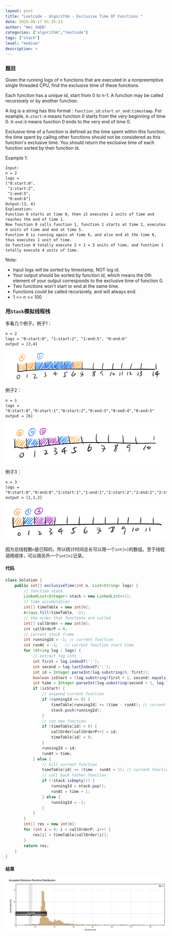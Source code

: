 ```yaml
---
layout: post
title: "Leetcode - Algorithm - Exclusive Time Of Functions "
date: 2018-09-17 01:35:13
author: "Wei SHEN"
categories: ["algorithm","leetcode"]
tags: ["stack"]
level: "medium"
description: >
---
```


### 题目
Given the running logs of n functions that are executed in a nonpreemptive single threaded CPU, find the exclusive time of these functions.

Each function has a unique id, start from 0 to n-1. A function may be called recursively or by another function.

A log is a string has this format : `function_id:start_or_end:timestamp`. For example, `0:start:0` means function 0 starts from the very beginning of time 0. `0:end:0` means function 0 ends to the very end of time 0.

Exclusive time of a function is defined as the time spent within this function, the time spent by calling other functions should not be considered as this function's exclusive time. You should return the exclusive time of each function sorted by their function id.

Example 1:
```
Input:
n = 2
logs =
["0:start:0",
 "1:start:2",
 "1:end:5",
 "0:end:6"]
Output:[3, 4]
Explanation:
Function 0 starts at time 0, then it executes 2 units of time and reaches the end of time 1.
Now function 0 calls function 1, function 1 starts at time 2, executes 4 units of time and end at time 5.
Function 0 is running again at time 6, and also end at the time 6, thus executes 1 unit of time.
So function 0 totally execute 2 + 1 = 3 units of time, and function 1 totally execute 4 units of time.
```

Note:
* Input logs will be sorted by timestamp, NOT log id.
* Your output should be sorted by function id, which means the 0th element of your output corresponds to the exclusive time of function 0.
* Two functions won't start or end at the same time.
* Functions could be called recursively, and will always end.
* 1 <= n <= 100

### 用`Stack`模拟线程栈
多看几个例子。例子1：
```
n = 2
logs = "0:start:0", "1:start:2", "1:end:5", "0:end:6"
output = [3,4]
```
![exclusive-time-of-functions-a](/images/leetcode/exclusive-time-of-functions-a.png)

例子2：
```
n = 1
logs = "0:start:0","0:start:1","0:start:2","0:end:3","0:end:4","0:end:5"
output = [6]
```
![exclusive-time-of-functions-b](/images/leetcode/exclusive-time-of-functions-b.png)

例子3：
```
n = 3
logs = "0:start:0","0:end:0","1:start:1","1:end:1","2:start:2","2:end:2","2:start:3","2:end:3"
output = [1,1,2]
```
![exclusive-time-of-functions-c](/images/leetcode/exclusive-time-of-functions-c.png)

因为总线程数`n`是已知的，所以统计时间总长可以用一个`int[n]`的数组。至于线程调用顺序，可以用另外一个`int[n]`记录。

#### 代码
```java
class Solution {
    public int[] exclusiveTime(int n, List<String> logs) {
        // function stack
        LinkedList<Integer> stack = new LinkedList<>();
        // time accumulation
        int[] timeTable = new int[n];
        Arrays.fill(timeTable, -1);
        // the order that functions are called
        int[] callOrder = new int[n];
        int callOrderP = 0;
        // current stack frame
        int runningId = -1; // current function
        int runAt = -1;   // current function start time
        for (String log : logs) {
            // extract log info
            int first = log.indexOf(':');
            int second = log.lastIndexOf(':');
            int id = Integer.parseInt(log.substring(0, first));
            boolean isStart = (log.substring(first + 1, second).equals("start"))? true : false;
            int time = Integer.parseInt(log.substring(second + 1, log.length()));
            if (isStart) {
                // suspend current function
                if (runningId >= 0) {
                    timeTable[runningId] += (time - runAt); // current function end at [time - 1]
                    stack.push(runningId);
                }
                // run new function
                if (timeTable[id] < 0) {
                    callOrder[callOrderP++] = id;
                    timeTable[id] = 0;
                }
                runningId = id;
                runAt = time;
            } else {
                // kill current function
                timeTable[id] += (time - runAt + 1); // current function end at [time]
                // call back father function
                if (!stack.isEmpty()) {
                    runningId = stack.pop();
                    runAt = time + 1;
                } else {
                    runningId = -1;
                }
            }
        }
        int[] res = new int[n];
        for (int i = 0; i < callOrderP; i++) {
            res[i] = timeTable[callOrder[i]];
        }
        return res;
    }
}
```

#### 结果
![exclusive-time-of-functions-1](/images/leetcode/exclusive-time-of-functions-1.png)
